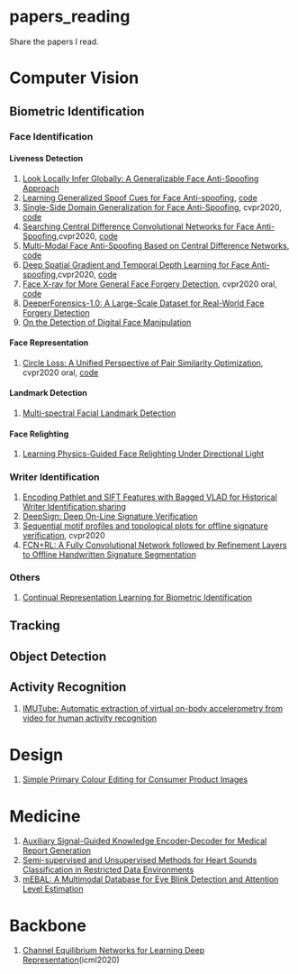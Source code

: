# papers_reading
Share the papers I read.

# Computer Vision

## Biometric Identification

### Face Identification
#### Liveness Detection
1. [Look Locally Infer Globally: A Generalizable Face Anti-Spoofing Approach](https://arxiv.org/abs/2006.02834)
2. [Learning Generalized Spoof Cues for Face Anti-spoofing](https://arxiv.org/abs/2005.03922), [code](https://github.com/VIS-VAR/LGSC-for-FAS)
3. [Single-Side Domain Generalization for Face Anti-Spoofing](https://arxiv.org/pdf/2004.14043v1.pdf), cvpr2020, [code](https://github.com/taylover-pei/SSDG-CVPR2020)
4. [Searching Central Difference Convolutional Networks for Face Anti-Spoofing](https://arxiv.org/pdf/2003.04092v1.pdf),cvpr2020, [code](https://github.com/ZitongYu/CDCN)
5. [Multi-Modal Face Anti-Spoofing Based on Central Difference Networks](https://arxiv.org/pdf/2004.08388v1.pdf), [code](https://github.com/ZitongYu/CDCN)
6. [Deep Spatial Gradient and Temporal Depth Learning for Face Anti-spoofing](https://arxiv.org/pdf/2003.08061v1.pdf),cvpr2020, [code](https://github.com/clks-wzz/FAS-SGTD)
7. [Face X-ray for More General Face Forgery Detection](http://openaccess.thecvf.com/content_CVPR_2020/papers/Li_Face_X-Ray_for_More_General_Face_Forgery_Detection_CVPR_2020_paper.pdf), cvpr2020 oral, [code](https://github.com/neverUseThisName/Face-X-Ray)
8. [DeeperForensics-1.0: A Large-Scale Dataset for Real-World Face Forgery Detection](https://liming-jiang.com/projects/DrF1/DrF1.html)
9. [On the Detection of Digital Face Manipulation](http://cvlab.cse.msu.edu/project-ffd.html)
#### Face Representation
1. [Circle Loss: A Unified Perspective of Pair Similarity Optimization](https://arxiv.org/pdf/2002.10857.pdf), cvpr2020 oral, [code](https://github.com/MegEngine,https://github.com/TinyZeaMays/CircleLoss)
#### Landmark Detection
1. [Multi-spectral Facial Landmark Detection](https://arxiv.org/pdf/2006.05196.pdf)
#### Face Relighting
1. [Learning Physics-Guided Face Relighting Under Directional Light](http://ps.is.tue.mpg.de/research_projects/face-relighting)

### Writer Identification
1. [Encoding Pathlet and SIFT Features with Bagged VLAD for Historical Writer Identification](https://ieeexplore.ieee.org/abstract/document/9083956),[sharing](https://mp.weixin.qq.com/s/3EVA36rpGCEad2BTW5IZbA)
2. [DeepSign: Deep On-Line Signature Verification](https://github.com/BiDAlab/DeepSignDB)
3. [Sequential motif profiles and topological plots for offline signature verification](http://openaccess.thecvf.com/content_CVPR_2020/papers/Zois_Sequential_Motif_Profiles_and_Topological_Plots_for_Offline_Signature_Verification_CVPR_2020_paper.pdf), cvpr2020
4. [FCN+RL: A Fully Convolutional Network followed by Refinement Layers to Offline Handwritten Signature Segmentation](https://arxiv.org/pdf/2005.14229.pdf)

### Others
1. [Continual Representation Learning for Biometric Identification](https://arxiv.org/pdf/2006.04455.pdf)

## Tracking

## Object Detection

## Activity Recognition
1. [IMUTube: Automatic extraction of virtual on-body accelerometry from video for human activity recognition](https://arxiv.org/pdf/2006.05675.pdf)

# Design
1. [Simple Primary Colour Editing for Consumer Product Images](https://arxiv.org/pdf/2006.03743.pdf)
  
# Medicine
1. [Auxiliary Signal-Guided Knowledge Encoder-Decoder for Medical Report Generation](https://arxiv.org/pdf/2006.03744.pdf)
2. [Semi-supervised and Unsupervised Methods for Heart Sounds Classification  in Restricted Data Environments](https://arxiv.org/abs/2006.02610)
3. [mEBAL: A Multimodal Database for Eye Blink Detection and Attention Level Estimation](https://arxiv.org/pdf/2006.05327.pdf)

# Backbone
1. [Channel Equilibrium Networks for Learning Deep Representation](https://arxiv.org/pdf/2003.00214.pdf)(icml2020)
